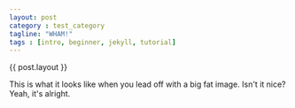 ```yaml
---
layout: post
category : test_category
tagline: "WHAM!"
tags : [intro, beginner, jekyll, tutorial]
---
```

{{ post.layout }}

This is what it looks like when you lead off with a big fat image. Isn't it nice?
Yeah, it's alright.


